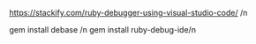 https://stackify.com/ruby-debugger-using-visual-studio-code/
/n

gem install debase /n
gem install ruby-debug-ide/n

